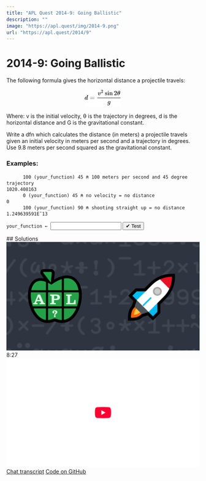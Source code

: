 ```yaml
---
title: "APL Quest 2014-9: Going Ballistic"
description: ""
image: "https://apl.quest/img/2014-9.png"
url: "https://apl.quest/2014/9"
---
```


# <span class=s>2014-</span>9: Going Ballistic

The following formula gives the horizontal distance a projectile travels:

<div align="center">
<img src="../../img/2014.9 formula.svg" style="width:10vw" class="fi">
</div>


Where: v is the initial velocity, θ is the trajectory in degrees, d is the horizontal distance and G is the gravitational constant.

Write a dfn which calculates the distance (in meters) a projectile travels given an initial velocity in meters
per second and a trajectory in degrees. Use 9.8 meters per second squared as the gravitational constant.


### Examples:

```APL
      100 (your_function) 45 ⍝ 100 meters per second and 45 degree trajectory
1020.408163
      0 (your_function) 45 ⍝ no velocity = no distance
0
      100 (your_function) 90 ⍝ shooting straight up = no distance
1.249639591E¯13
```
<div class="pdiv">
  <code onclick="p_Input.focus()">your_function ← </code><input id="p_Input" autocomplete="off" spellcheck="false" oninput="this.parentElement.querySelector`button`.disabled=false;localStorage.setItem(window.location.pathname,this.value)" onkeypress="subm(event)">
  <button onclick="alert$.next`Testing…`;submitSolution`p`" class="md-button md-button--primary">&#x2714; Test</button>
</div>
<p id="p_Output"></p>
## Solutions
<div onclick="play(this)" title="Video on YouTube" class="yt">
<img class="md-header--shadow" alt="Video Thumbnail" src="../../img/2014-9.png">
<time>8:27</time>
<img alt="YouTube" src="../../img/yt-big.png">
</div>
<a href="https://chat.stackexchange.com/transcript/52405?m=61327875#61327875" target="_blank" class="md-button md-button--primary">Chat transcript</a>
<a href="https://github.com/abrudz/apl_quest/blob/main/2014/9.apl" target="_blank" class="md-button md-button--primary right">Code on GitHub</a>

<script>
    testCases={"a":[["100","45"],["0","40"],["100","90"],["60","60"],["30","30"]],"b":[["0","0"],["100","100"],["100","180"],["?100","?90"],["?100","90+?90"]],"f":"{((⍺*2)×1○2×(⍵÷180)×○1)÷9.8}"}
    p_Input.value=localStorage.getItem(window.location.pathname)
    play=e=>e.outerHTML=`<iframe class="md-header--shadow" src="https://www.youtube.com/embed/jhrTBWvVahI?list=PLYKQVqyrAEj9wDIUyLDGtDAFTKY38BUMN&autoplay=1" title="<span class=s>2014-</span>9: Going Ballistic (APL Quest 2014-9)" frameborder="0" allow="accelerometer; autoplay; clipboard-write; encrypted-media; gyroscope; picture-in-picture; web-share" referrerpolicy="strict-origin-when-cross-origin" allowfullscreen></iframe>`
</script>
